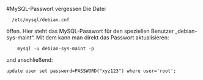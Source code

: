 #MySQL-Passwort vergessen
Die Datei
 
      /etc/mysql/debian.cnf

öffen. Hier steht das MySQL-Passwort für den speziellen Benutzer „debian-sys-maint“.
Mit dem kann man direkt das Passwort aktualisieren:

        mysql -u debian-sys-maint -p

und anschließend:

    update user set password=PASSWORD("xyz123") where user='root'; 


